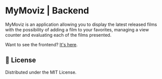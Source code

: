# MyMoviz | Backend

MyMoviz is an application allowing you to display the latest released films with the possibility of adding a film to your favorites, managing a view counter and evaluating each of the films presented.

Want to see the frontend? [It's here](https://github.com/valeneb/mymoviz-frontend).

## 📰 License

Distributed under the MIT License.

